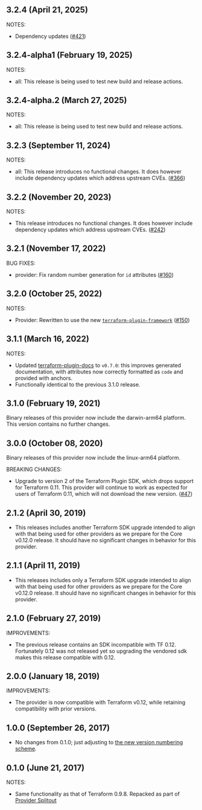## 3.2.4 (April 21, 2025)

NOTES:

* Dependency updates ([#421](https://github.com/hashicorp/terraform-provider-null/issues/421))

## 3.2.4-alpha1 (February 19, 2025)

NOTES:

* all: This release is being used to test new build and release actions.

## 3.2.4-alpha.2 (March 27, 2025)

NOTES:

* all: This release is being used to test new build and release actions.

## 3.2.3 (September 11, 2024)

NOTES:

* all: This release introduces no functional changes. It does however include dependency updates which address upstream CVEs. ([#366](https://github.com/hashicorp/terraform-provider-null/issues/366))

## 3.2.2 (November 20, 2023)

NOTES:

* This release introduces no functional changes. It does however include dependency updates which address upstream CVEs. ([#242](https://github.com/hashicorp/terraform-provider-null/issues/242))

## 3.2.1 (November 17, 2022)

BUG FIXES:

* provider: Fix random number generation for `id` attributes ([#160](https://github.com/hashicorp/terraform-provider-null/pull/160))

## 3.2.0 (October 25, 2022)

NOTES:

* Provider: Rewritten to use the new [`terraform-plugin-framework`](https://www.terraform.io/plugin/framework) ([#150](https://github.com/hashicorp/terraform-provider-null/pull/150))

## 3.1.1 (March 16, 2022)

NOTES:

* Updated [terraform-plugin-docs](https://github.com/hashicorp/terraform-plugin-docs) to `v0.7.0`:
  this improves generated documentation, with attributes now correctly formatted as `code`
  and provided with anchors.
* Functionally identical to the previous 3.1.0 release.

## 3.1.0 (February 19, 2021)

Binary releases of this provider now include the darwin-arm64 platform. This version contains no further changes.

## 3.0.0 (October 08, 2020)

Binary releases of this provider now include the linux-arm64 platform.

BREAKING CHANGES:

* Upgrade to version 2 of the Terraform Plugin SDK, which drops support for Terraform 0.11. This provider will continue to work as expected for users of Terraform 0.11, which will not download the new version. ([#47](https://github.com/terraform-providers/terraform-provider-null/issues/47))

## 2.1.2 (April 30, 2019)

* This releases includes another Terraform SDK upgrade intended to align with that being used for other providers as we prepare for the Core v0.12.0 release. It should have no significant changes in behavior for this provider.

## 2.1.1 (April 11, 2019)

* This releases includes only a Terraform SDK upgrade intended to align with that being used for other providers as we prepare for the Core v0.12.0 release. It should have no significant changes in behavior for this provider.

## 2.1.0 (February 27, 2019)

IMPROVEMENTS:

* The previous release contains an SDK incompatible with TF 0.12. Fortunately 0.12 was not released yet so upgrading the vendored sdk makes this release compatible with 0.12.

## 2.0.0 (January 18, 2019)

IMPROVEMENTS:

* The provider is now compatible with Terraform v0.12, while retaining compatibility with prior versions.

## 1.0.0 (September 26, 2017)

* No changes from 0.1.0; just adjusting to [the new version numbering scheme](https://www.hashicorp.com/blog/hashicorp-terraform-provider-versioning/).

## 0.1.0 (June 21, 2017)

NOTES:

* Same functionality as that of Terraform 0.9.8. Repacked as part of [Provider Splitout](https://www.hashicorp.com/blog/upcoming-provider-changes-in-terraform-0-10/)
